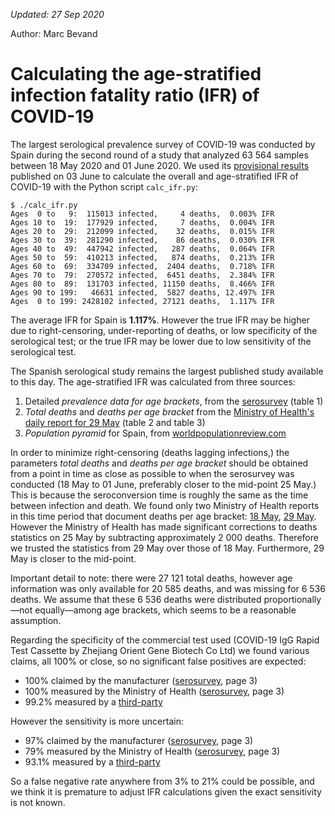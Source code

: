 *Updated: 27 Sep 2020*

Author: Marc Bevand

# Calculating the age-stratified infection fatality ratio (IFR) of COVID-19

The largest serological prevalence survey of COVID-19 was conducted by Spain
during the second round of a study that analyzed 63 564 samples between 18 May
2020 and 01 June 2020. We used its [provisional results][sero] published on 03
June to calculate the overall and age-stratified IFR of COVID-19 with the
Python script `calc_ifr.py`:

```
$ ./calc_ifr.py
Ages  0 to   9:  115013 infected,     4 deaths,  0.003% IFR
Ages 10 to  19:  177929 infected,     7 deaths,  0.004% IFR
Ages 20 to  29:  212099 infected,    32 deaths,  0.015% IFR
Ages 30 to  39:  281290 infected,    86 deaths,  0.030% IFR
Ages 40 to  49:  447942 infected,   287 deaths,  0.064% IFR
Ages 50 to  59:  410213 infected,   874 deaths,  0.213% IFR
Ages 60 to  69:  334709 infected,  2404 deaths,  0.718% IFR
Ages 70 to  79:  270572 infected,  6451 deaths,  2.384% IFR
Ages 80 to  89:  131703 infected, 11150 deaths,  8.466% IFR
Ages 90 to 199:   46631 infected,  5827 deaths, 12.497% IFR
Ages  0 to 199: 2428102 infected, 27121 deaths,  1.117% IFR
```

The average IFR for Spain is **1.117%**. However the true IFR may be higher due
to right-censoring, under-reporting of deaths, or low specificity of the serological test;
or the true IFR may be lower due to low sensitivity of the serological test.

The Spanish serological study remains the largest published study available to
this day. The age-stratified IFR was calculated from three sources:

1. Detailed *prevalence data for age brackets*, from the [serosurvey][sero] (table 1)
1. *Total deaths* and *deaths per age bracket* from the [Ministry of Health's daily report for 29 May][daily] (table 2 and table 3)
1. *Population pyramid* for Spain, from [worldpopulationreview.com][wpop]

In order to minimize right-censoring (deaths lagging infections,) the
parameters *total deaths* and *deaths per age bracket* should be obtained from
a point in time as close as possible to when the serosurvey was conducted (18
May to 01 June, preferably closer to the mid-point 25 May.) This is because the
seroconversion time is roughly the same as the time between infection and
death. We found only two Ministry of Health reports in this time period that
document deaths per age bracket: [18 May][dailyalt], [29 May][daily]. However
the Ministry of Health has made significant corrections to deaths statistics on
25 May by subtracting approximately 2 000 deaths. Therefore we trusted the
statistics from 29 May over those of 18 May. Furthermore, 29 May is closer to
the mid-point.

Important detail to note: there were 27 121 total deaths, however age information
was only available for 20 585 deaths, and was missing for 6 536 deaths.
We assume that these 6 536 deaths were distributed proportionally—not equally—among age
brackets, which seems to be a reasonable assumption.

Regarding the specificity of the commercial test used (COVID-19 IgG Rapid Test
Cassette by Zhejiang Orient Gene Biotech Co Ltd) we found various claims, all
100% or close, so no significant false positives are expected:

* 100% claimed by the manufacturer ([serosurvey][sero], page 3)
* 100% measured by the Ministry of Health ([serosurvey][sero], page 3)
* 99.2% measured by a [third-party][hoffman]

However the sensitivity is more uncertain:

* 97% claimed by the manufacturer ([serosurvey][sero], page 3)
* 79% measured by the Ministry of Health ([serosurvey][sero], page 3)
* 93.1% measured by a [third-party][hoffman]

So a false negative rate anywhere from 3% to 21% could be possible, and we
think it is premature to adjust IFR calculations given the exact sensitivity is
not known.

[sero]: https://www.mscbs.gob.es/ciudadanos/ene-covid/docs/ESTUDIO_ENE-COVID19_SEGUNDA_RONDA_INFORME_PRELIMINAR.pdf
[daily]: https://www.mscbs.gob.es/profesionales/saludPublica/ccayes/alertasActual/nCov-China/documentos/Actualizacion_120_COVID-19.pdf
[dailyalt]: https://www.mscbs.gob.es/profesionales/saludPublica/ccayes/alertasActual/nCov-China/documentos/Actualizacion_109_COVID-19.pdf
[wpop]: https://worldpopulationreview.com/countries/spain-population/
[hoffman]: https://www.ncbi.nlm.nih.gov/pmc/articles/PMC7178815/
